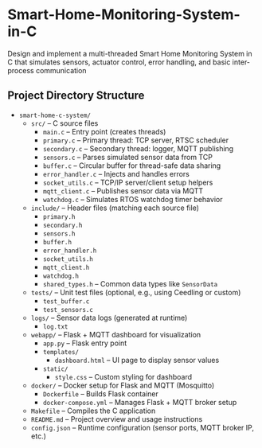 # Smart-Home-Monitoring-System-in-C
Design and implement a multi-threaded Smart Home Monitoring System in C that simulates sensors, actuator control, error handling, and basic inter-process communication

## Project Directory Structure

- `smart-home-c-system/`
  - `src/` – C source files
    - `main.c` – Entry point (creates threads)
    - `primary.c` – Primary thread: TCP server, RTSC scheduler
    - `secondary.c` – Secondary thread: logger, MQTT publishing
    - `sensors.c` – Parses simulated sensor data from TCP
    - `buffer.c` – Circular buffer for thread-safe data sharing
    - `error_handler.c` – Injects and handles errors
    - `socket_utils.c` – TCP/IP server/client setup helpers
    - `mqtt_client.c` – Publishes sensor data via MQTT
    - `watchdog.c` – Simulates RTOS watchdog timer behavior
  - `include/` – Header files (matching each source file)
    - `primary.h`
    - `secondary.h`
    - `sensors.h`
    - `buffer.h`
    - `error_handler.h`
    - `socket_utils.h`
    - `mqtt_client.h`
    - `watchdog.h`
    - `shared_types.h` – Common data types like `SensorData`
  - `tests/` – Unit test files (optional, e.g., using Ceedling or custom)
    - `test_buffer.c`
    - `test_sensors.c`
  - `logs/` – Sensor data logs (generated at runtime)
    - `log.txt`
  - `webapp/` – Flask + MQTT dashboard for visualization
    - `app.py` – Flask entry point
    - `templates/`
      - `dashboard.html` – UI page to display sensor values
    - `static/`
      - `style.css` – Custom styling for dashboard
  - `docker/` – Docker setup for Flask and MQTT (Mosquitto)
    - `Dockerfile` – Builds Flask container
    - `docker-compose.yml` – Manages Flask + MQTT broker setup
  - `Makefile` – Compiles the C application
  - `README.md` – Project overview and usage instructions
  - `config.json` – Runtime configuration (sensor ports, MQTT broker IP, etc.)
